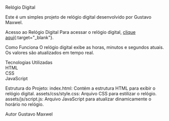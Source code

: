 Relógio Digital

Este é um simples projeto de relógio digital desenvolvido por Gustavo Maxwel.

Acesso ao Relógio Digital
Para acessar o relógio digital, [clique aqui](https://relogio-digital-nine-neon.vercel.app){:target="_blank"}.

Como Funciona
O relógio digital exibe as horas, minutos e segundos atuais. Os valores são atualizados em tempo real.

Tecnologias Utilizadas
<br>
HTML
<br>
CSS
<br>
JavaScript
<br>

Estrutura do Projeto:
index.html: Contém a estrutura HTML para exibir o relógio digital.
assets/css/style.css: Arquivo CSS para estilizar o relógio.
assets/js/script.js: Arquivo JavaScript para atualizar dinamicamente o horário no relógio.

Autor
Gustavo Maxwel
